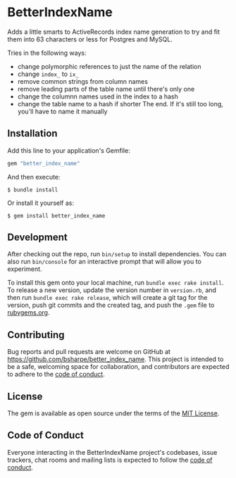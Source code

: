 # BetterIndexName

Adds a little smarts to ActiveRecords index name generation to try and fit them into 63 characters or less for Postgres and MySQL.

Tries in the following ways:
- change polymorphic references to just the name of the relation
- change `index_` to `ix_`
- remove common strings from column names
- remove leading parts of the table name until there's only one
- change the columnn names used in the index to a hash
- change the table name to a hash if shorter
The end.  If it's still too long, you'll have to name it manually

## Installation

Add this line to your application's Gemfile:

```ruby
gem "better_index_name"
```

And then execute:

    $ bundle install

Or install it yourself as:

    $ gem install better_index_name

## Development

After checking out the repo, run `bin/setup` to install dependencies. You can also run `bin/console` for an interactive prompt that will allow you to experiment.

To install this gem onto your local machine, run `bundle exec rake install`. To release a new version, update the version number in `version.rb`, and then run `bundle exec rake release`, which will create a git tag for the version, push git commits and the created tag, and push the `.gem` file to [rubygems.org](https://rubygems.org).

## Contributing

Bug reports and pull requests are welcome on GitHub at https://github.com/bsharpe/better_index_name. This project is intended to be a safe, welcoming space for collaboration, and contributors are expected to adhere to the [code of conduct](https://github.com/bsharpe/better_index_name/blob/development/CODE_OF_CONDUCT.md).

## License

The gem is available as open source under the terms of the [MIT License](https://opensource.org/licenses/MIT).

## Code of Conduct

Everyone interacting in the BetterIndexName project's codebases, issue trackers, chat rooms and mailing lists is expected to follow the [code of conduct](https://github.com/[USERNAME]/better_index_name/blob/development/CODE_OF_CONDUCT.md).

